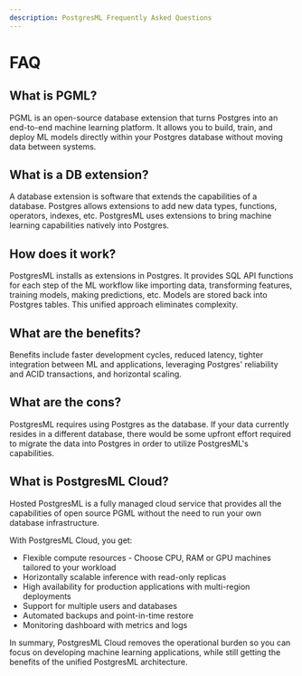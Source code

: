 ```yaml
---
description: PostgresML Frequently Asked Questions
---
```


# FAQ

## What is PGML?

PGML is an open-source database extension that turns Postgres into an end-to-end machine learning platform. It allows you to build, train, and deploy ML models directly within your Postgres database without moving data between systems.

## What is a DB extension?

A database extension is software that extends the capabilities of a database. Postgres allows extensions to add new data types, functions, operators, indexes, etc. PostgresML uses extensions to bring machine learning capabilities natively into Postgres.

## How does it work?

PostgresML installs as extensions in Postgres. It provides SQL API functions for each step of the ML workflow like importing data, transforming features, training models, making predictions, etc. Models are stored back into Postgres tables. This unified approach eliminates complexity.

## What are the benefits?

Benefits include faster development cycles, reduced latency, tighter integration between ML and applications, leveraging Postgres' reliability and ACID transactions, and horizontal scaling.

## What are the cons?

PostgresML requires using Postgres as the database. If your data currently resides in a different database, there would be some upfront effort required to migrate the data into Postgres in order to utilize PostgresML's capabilities.

## What is PostgresML Cloud?

Hosted PostgresML is a fully managed cloud service that provides all the capabilities of open source PGML without the need to run your own database infrastructure.

With PostgresML Cloud, you get:

* Flexible compute resources - Choose CPU, RAM or GPU machines tailored to your workload
* Horizontally scalable inference with read-only replicas
* High availability for production applications with multi-region deployments
* Support for multiple users and databases
* Automated backups and point-in-time restore
* Monitoring dashboard with metrics and logs

In summary, PostgresML Cloud removes the operational burden so you can focus on developing machine learning applications, while still getting the benefits of the unified PostgresML architecture.
